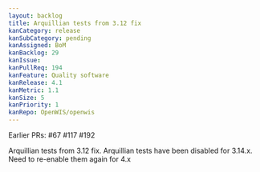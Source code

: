 ```yaml
---
layout: backlog
title: Arquillian tests from 3.12 fix
kanCategory: release
kanSubCategory: pending
kanAssigned: BoM
kanBacklog: 29
kanIssue:
kanPullReq: 194
kanFeature: Quality software
kanRelease: 4.1
kanMetric: 1.1
kanSize: 5
kanPriority: 1
kanRepo: OpenWIS/openwis 
---
```


Earlier PRs: #67 #117 #192

Arquillian tests from 3.12 fix. Arquillian tests have been disabled for 3.14.x. Need to re-enable them again for 4.x